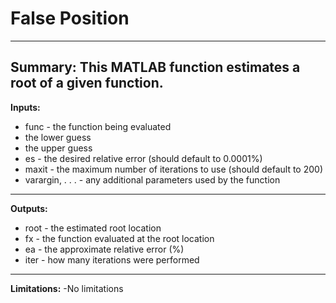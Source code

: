 # False Position
---
**Summary:** This MATLAB function estimates a root of a given function. 
---
**Inputs:**

- func - the function being evaluated
 - the lower guess
 - the upper guess
- es - the desired relative error (should default to 0.0001%)
- maxit - the maximum number of iterations to use (should default to 200)
- varargin, . . . - any additional parameters used by the function

---
**Outputs:**
- root - the estimated root location
- fx - the function evaluated at the root location
- ea - the approximate relative error (%)
- iter - how many iterations were performed
 ---
 **Limitations:**
 -No limitations

